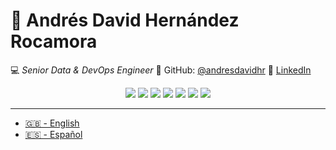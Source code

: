 <!-- assets/banner.png -->
<!--<p align="center">
  <img src="assets/banner.png" alt="Andrés David Hernández Rocamora - Senior Data & DevOps Engineer">
</p>-->

# 👋 Andrés David Hernández Rocamora
💻 *Senior Data & DevOps Engineer*
📍 GitHub: [@andresdavidhr](https://github.com/andresdavidhr)
🔗 [LinkedIn](https://www.linkedin.com/in/andresdavidhr)

<p align="center">
    <img src="https://img.shields.io/badge/Linux-Expert-black?logo=linux&logoColor=white" />
    <img src="https://img.shields.io/badge/Shell%20Script-Advanced-blue?logo=gnu-bash&logoColor=white" />
    <img src="https://img.shields.io/badge/SQL-Advanced-lightgrey?logo=mysql" />
    <img src="https://img.shields.io/badge/Git-Advanced-orange?logo=git&logoColor=white" />
    <img src="https://img.shields.io/badge/Python-Intermediate-yellow?logo=python&logoColor=white" />
    <img src="https://img.shields.io/badge/Flutter-Intermediate-02569B?logo=flutter&logoColor=white" />
    <img src="https://img.shields.io/badge/Cloud%20Digital%20Leader-Certified-brightgreen?logo=googlecloud" />
</p>

---

- [🇬🇧 - English](lang/english.md)
- [🇪🇸 - Español](lang/spanish.md)